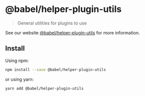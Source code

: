 # @babel/helper-plugin-utils

> General utilities for plugins to use

See our website [@babel/helper-plugin-utils](https://babeljs.io/docs/babel-helper-plugin-utils) for
more information.

## Install

Using npm:

```sh
npm install --save @babel/helper-plugin-utils
```

or using yarn:

```sh
yarn add @babel/helper-plugin-utils
```
